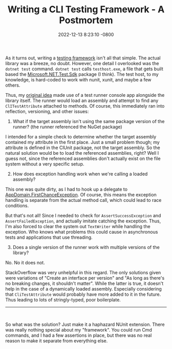 ﻿---
layout: post
title:  "Writing a CLI Testing Framework - A Postmortem"
date:   2022-12-13 8:23:10 -0800
categories: generaldev
---
As it turns out, writing a [testing framework](https://github.com/zeplar-exe/ClUnit/tree/1.1.0) isn't all that simple. The actual library was a breeze, no doubt. However, one detail I overlooked was the `dotnet test` command. `dotnet test` calls `testhost.exe`, a file that gets built based the [Microsoft.NET.Test.Sdk](https://www.nuget.org/packages/Microsoft.NET.Test.SDK) package (I think). The test host, to my knowledge, is hard-coded to work with nunit, xunit, and maybe a few others.

Thus, my [original idea](https://zeplar-exe.github.io/templar-blog/jekyll/update/2022/12/10/writing-a-cli-testing-framework.html) made use of a test runner console app alongside the library itself. The runner would load an assembly and attempt to find any `ClITestAttribute` attached to methods. Of course, this immediately ran into reflection, versioning, and other issues:

1. What if the target assembly isn't using the same package version of the runner? (the runner referenced the NuGet package)

I intended for a simple check to determine whether the target assembly contained my attribute in the first place. Just a small problem though; my attribute is defined in the ClUnit package, not the target assembly. So the natural solution would be to load the referenced assemblies, right? Well I guess not, since the referenced assemblies don't actually exist on the file system without a very specific setup.

2. How does exception handling work when we're calling a loaded assembly?

This one was quite dirty, as I had to hook up a delegate to [AppDomain.FirstChanceException](https://learn.microsoft.com/en-us/dotnet/api/system.appdomain.firstchanceexception?view=net-6.0). Of course, this means the exception handling is separate from the actual method call, which could lead to race conditions. 

But that's not all! Since I needed to check for `AssertSuccessException` and `AssertFailedException`, and actually imitate catching the exception. Thus, I'm also forced to clear the system out `TextWriter` while handling the exception. Who knows what problems this could cause in asynchronous tests and applications that use threading.

3. Does a single version of the runner work with multiple versions of the library?

No. No it does not.

StackOverflow was very unhelpful in this regard. The only solutions given were variations of "Create an interface per version" and "As long as there's no breaking changes, it shouldn't matter". While the latter is true, it doesn't help in the case of a dynamically loaded assembly. Especially considering that `CliTestAttribute` would probably have more added to it in the future. Thus leading to lots of stringly-typed, poor boilerplate.

---------------

<br/>

So what was the solution? Just make it a haphazard NUnit extension. There was really nothing special about my "framework". You could run Cmd commands, and I had a few assertions in place, but there was no real reason to make it separate from everything else.